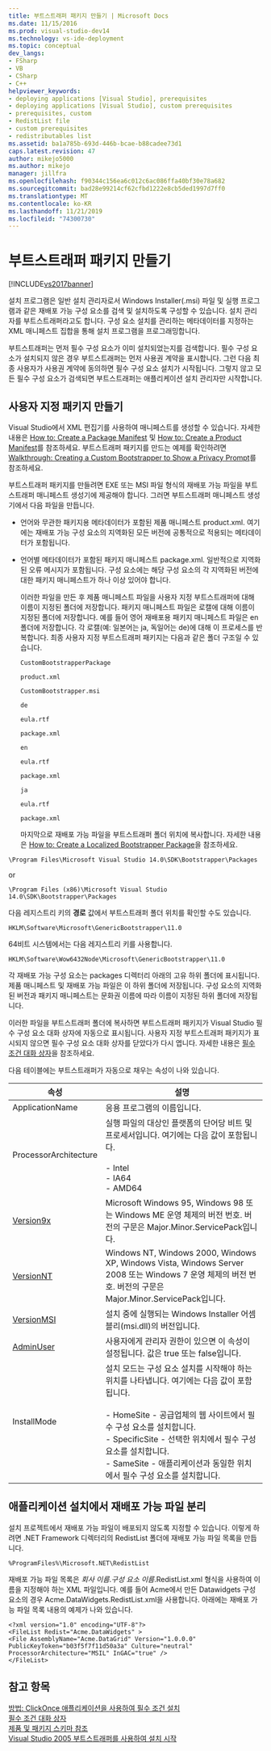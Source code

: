 ```yaml
---
title: 부트스트래퍼 패키지 만들기 | Microsoft Docs
ms.date: 11/15/2016
ms.prod: visual-studio-dev14
ms.technology: vs-ide-deployment
ms.topic: conceptual
dev_langs:
- FSharp
- VB
- CSharp
- C++
helpviewer_keywords:
- deploying applications [Visual Studio], prerequisites
- deploying applications [Visual Studio], custom prerequisites
- prerequisites, custom
- RedistList file
- custom prerequisites
- redistributables list
ms.assetid: ba1a785b-693d-446b-bcae-b88cadee73d1
caps.latest.revision: 47
author: mikejo5000
ms.author: mikejo
manager: jillfra
ms.openlocfilehash: f90344c156ea6c012c6ac086ffa40bf30e78a682
ms.sourcegitcommit: bad28e99214cf62cfbd1222e8cb5ded1997d7ff0
ms.translationtype: MT
ms.contentlocale: ko-KR
ms.lasthandoff: 11/21/2019
ms.locfileid: "74300730"
---
```

# <a name="creating-bootstrapper-packages"></a>부트스트래퍼 패키지 만들기
[!INCLUDE[vs2017banner](../includes/vs2017banner.md)]

설치 프로그램은 일반 설치 관리자로서 Windows Installer(.msi) 파일 및 실행 프로그램과 같은 재배포 가능 구성 요소를 검색 및 설치하도록 구성할 수 있습니다. 설치 관리자를 부트스트래퍼라고도 합니다. 구성 요소 설치를 관리하는 메타데이터를 지정하는 XML 매니페스트 집합을 통해 설치 프로그램을 프로그래밍합니다.  
  
 부트스트래퍼는 먼저 필수 구성 요소가 이미 설치되었는지를 검색합니다. 필수 구성 요소가 설치되지 않은 경우 부트스트래퍼는 먼저 사용권 계약을 표시합니다. 그런 다음 최종 사용자가 사용권 계약에 동의하면 필수 구성 요소 설치가 시작됩니다. 그렇지 않고 모든 필수 구성 요소가 검색되면 부트스트래퍼는 애플리케이션 설치 관리자만 시작합니다.  
  
## <a name="creating-custom-packages"></a>사용자 지정 패키지 만들기  
 Visual Studio에서 XML 편집기를 사용하여 매니페스트를 생성할 수 있습니다. 자세한 내용은 [How to: Create a Package Manifest](../deployment/how-to-create-a-package-manifest.md) 및 [How to: Create a Product Manifest](../deployment/how-to-create-a-product-manifest.md)를 참조하세요. 부트스트래퍼 패키지를 만드는 예제를 확인하려면 [Walkthrough: Creating a Custom Bootstrapper to Show a Privacy Prompt](../deployment/walkthrough-creating-a-custom-bootstrapper-to-show-a-privacy-prompt.md)를 참조하세요.  
  
 부트스트래퍼 패키지를 만들려면 EXE 또는 MSI 파일 형식의 재배포 가능 파일을 부트스트래퍼 매니페스트 생성기에 제공해야 합니다. 그러면 부트스트래퍼 매니페스트 생성기에서 다음 파일을 만듭니다.  
  
- 언어와 무관한 패키지용 메타데이터가 포함된 제품 매니페스트 product.xml. 여기에는 재배포 가능 구성 요소의 지역화된 모든 버전에 공통적으로 적용되는 메타데이터가 포함됩니다.  
  
- 언어별 메타데이터가 포함된 패키지 매니페스트 package.xml. 일반적으로 지역화된 오류 메시지가 포함됩니다. 구성 요소에는 해당 구성 요소의 각 지역화된 버전에 대한 패키지 매니페스트가 하나 이상 있어야 합니다.  
  
  이러한 파일을 만든 후 제품 매니페스트 파일을 사용자 지정 부트스트래퍼에 대해 이름이 지정된 폴더에 저장합니다. 패키지 매니페스트 파일은 로캘에 대해 이름이 지정된 폴더에 저장합니다. 예를 들어 영어 재배포용 패키지 매니페스트 파일은 en 폴더에 저장합니다. 각 로캘(예: 일본어는 ja, 독일어는 de)에 대해 이 프로세스를 반복합니다. 최종 사용자 지정 부트스트래퍼 패키지는 다음과 같은 폴더 구조일 수 있습니다.  
  
  `CustomBootstrapperPackage`  
  
  `product.xml`  
  
  `CustomBootstrapper.msi`  
  
  `de`  
  
  `eula.rtf`  
  
  `package.xml`  
  
  `en`  
  
  `eula.rtf`  
  
  `package.xml`  
  
  `ja`  
  
  `eula.rtf`  
  
  `package.xml`  
  
  마지막으로 재배포 가능 파일을 부트스트래퍼 폴더 위치에 복사합니다. 자세한 내용은 [How to: Create a Localized Bootstrapper Package](../deployment/how-to-create-a-localized-bootstrapper-package.md)을 참조하세요.  
  
```  
\Program Files\Microsoft Visual Studio 14.0\SDK\Bootstrapper\Packages  
```  
  
 or  
  
```  
\Program Files (x86)\Microsoft Visual Studio 14.0\SDK\Bootstrapper\Packages  
```  
  
 다음 레지스트리 키의 **경로** 값에서 부트스트래퍼 폴더 위치를 확인할 수도 있습니다.  
  
```  
HKLM\Software\Microsoft\GenericBootstrapper\11.0  
```  
  
 64비트 시스템에서는 다음 레지스트리 키를 사용합니다.  
  
```  
HKLM\Software\Wow6432Node\Microsoft\GenericBootstrapper\11.0  
```  
  
 각 재배포 가능 구성 요소는 packages 디렉터리 아래의 고유 하위 폴더에 표시됩니다. 제품 매니페스트 및 재배포 가능 파일은 이 하위 폴더에 저장됩니다. 구성 요소의 지역화된 버전과 패키지 매니페스트는 문화권 이름에 따라 이름이 지정된 하위 폴더에 저장됩니다.  
  
 이러한 파일을 부트스트래퍼 폴더에 복사하면 부트스트래퍼 패키지가 Visual Studio 필수 구성 요소 대화 상자에 자동으로 표시됩니다. 사용자 지정 부트스트래퍼 패키지가 표시되지 않으면 필수 구성 요소 대화 상자를 닫았다가 다시 엽니다. 자세한 내용은 [필수 조건 대화 상자](../ide/reference/prerequisites-dialog-box.md)을 참조하세요.  
  
 다음 테이블에는 부트스트래퍼가 자동으로 채우는 속성이 나와 있습니다.  
  
|속성|설명|  
|--------------|-----------------|  
|ApplicationName|응용 프로그램의 이름입니다.|  
|ProcessorArchitecture|실행 파일의 대상인 플랫폼의 단어당 비트 및 프로세서입니다. 여기에는 다음 값이 포함됩니다.<br /><br /> - Intel<br />- IA64<br />- AMD64|  
|[Version9x](https://msdn.microsoft.com/library/aa372490\(v=vs.140\).aspx)|Microsoft Windows 95, Windows 98 또는 Windows ME 운영 체제의 버전 번호. 버전의 구문은 Major.Minor.ServicePack입니다.|  
|[VersionNT](/windows/desktop/Msi/versionnt)|Windows NT, Windows 2000, Windows XP, Windows Vista, Windows Server 2008 또는 Windows 7 운영 체제의 버전 번호. 버전의 구문은 Major.Minor.ServicePack입니다.|  
|[VersionMSI](https://msdn.microsoft.com/library/aa372493\(v=vs.140\).aspx)|설치 중에 실행되는 Windows Installer 어셈블리(msi.dll)의 버전입니다.|  
|[AdminUser](https://msdn.microsoft.com/library/aa367545\(v=vs.140\).aspx)|사용자에게 관리자 권한이 있으면 이 속성이 설정됩니다. 값은 true 또는 false입니다.|  
|InstallMode|설치 모드는 구성 요소 설치를 시작해야 하는 위치를 나타냅니다. 여기에는 다음 값이 포함됩니다.<br /><br /> - HomeSite - 공급업체의 웹 사이트에서 필수 구성 요소를 설치합니다.<br />- SpecificSite - 선택한 위치에서 필수 구성 요소를 설치합니다.<br />- SameSite - 애플리케이션과 동일한 위치에서 필수 구성 요소를 설치합니다.|  
  
## <a name="separating-redistributables-from-application-installations"></a>애플리케이션 설치에서 재배포 가능 파일 분리  
 설치 프로젝트에서 재배포 가능 파일이 배포되지 않도록 지정할 수 있습니다. 이렇게 하려면 .NET Framework 디렉터리의 RedistList 폴더에 재배포 가능 파일 목록을 만듭니다.  
  
 `%ProgramFiles%\Microsoft.NET\RedistList`  
  
 재배포 가능 파일 목록은 *회사 이름*.*구성 요소 이름*.RedistList.xml 형식을 사용하여 이름을 지정해야 하는 XML 파일입니다. 예를 들어 Acme에서 만든 Datawidgets 구성 요소의 경우 Acme.DataWidgets.RedistList.xml을 사용합니다. 아래에는 재배포 가능 파일 목록 내용의 예제가 나와 있습니다.  
  
```  
<?xml version="1.0" encoding="UTF-8"?>  
<FileList Redist="Acme.DataWidgets" >  
<File AssemblyName="Acme.DataGrid" Version="1.0.0.0" PublicKeyToken="b03f5f7f11d50a3a" Culture="neutral" ProcessorArchitecture="MSIL" InGAC="true" />  
</FileList>  
```  
  
## <a name="see-also"></a>참고 항목  
 [방법: ClickOnce 애플리케이션을 사용하여 필수 조건 설치](../deployment/how-to-install-prerequisites-with-a-clickonce-application.md)   
 [필수 조건 대화 상자](../ide/reference/prerequisites-dialog-box.md)   
 [제품 및 패키지 스키마 참조](../deployment/product-and-package-schema-reference.md)   
 [Visual Studio 2005 부트스트래퍼를 사용하여 설치 시작](https://go.microsoft.com/fwlink/?LinkId=107537)
